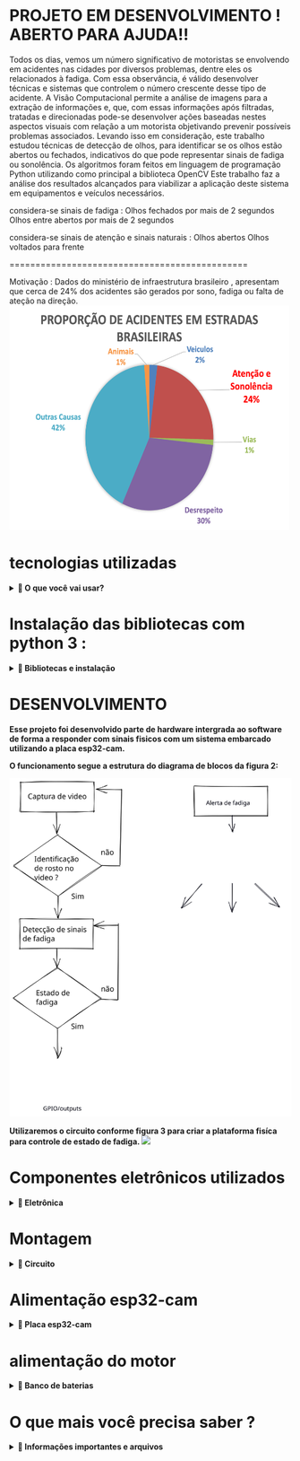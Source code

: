 PROJETO EM DESENVOLVIMENTO ! 
ABERTO PARA AJUDA!!
==============================================
Todos os dias, vemos um número significativo de motoristas se envolvendo em acidentes nas cidades por diversos problemas, dentre eles os relacionados à fadiga. Com essa observância, é válido desenvolver técnicas e sistemas que controlem o número crescente desse tipo de acidente. A Visão Computacional permite a análise de imagens para a extração de informações e, que, com essas informações após filtradas, tratadas e direcionadas pode-se desenvolver ações baseadas nestes aspectos visuais com relação a um motorista objetivando prevenir possíveis problemas associados. Levando isso em consideração, este trabalho estudou técnicas de detecção de olhos, para identificar se os olhos estão abertos ou fechados, indicativos do que pode representar sinais de fadiga ou sonolência. Os algoritmos foram feitos em linguagem de programação Python utilizando como principal a biblioteca OpenCV Este trabalho faz a análise dos resultados alcançados para viabilizar a aplicação deste sistema em equipamentos e veículos necessários.
 
considera-se sinais de fadiga :
Olhos fechados por mais de 2 segundos
Olhos entre abertos por mais de 2 segundos

considera-se sinais de atenção e sinais naturais :
Olhos abertos
Olhos voltados para frente


==============================================

 Motivação : 
 Dados do ministério de infraestrutura brasileiro , apresentam que cerca de 24% dos acidentes são gerados por sono, fadiga ou falta de ateção na direção.
 <img src="./assets/grafico.png" width="500px" height="400px">


# tecnologias utilizadas

<details>
 <summary><strong> 👨‍ O que você vai usar? <strong></summary>
  ✨Python 3.10.8
  OpenCV 4.6.0.66
  Dlib 19.24.0
  imutils 0.5.4
  face-recognition 1.3.0
  face-utils 0.1.0
  notify-run 0.0.15
  scipy 1.9.3
 </details>

 # Instalação das bibliotecas com python 3 :
  
  <details>
    <summary><strong> 👨‍ Bibliotecas e instalação <strong></summary>

  command : 
 
       > pip3 install imutils opencv-python dlib multiprocessing scipy notify-run playsound

   ⚠ Atenção ⚠ Caso o comando acima não instale alguma das bibliotecas necessarias, faça a instalação previa da lib cmake com o comando :
      
       > pip3 install cmake 
 
</details>


# DESENVOLVIMENTO
Esse projeto foi desenvolvido parte de hardware intergrada ao software de forma a responder com sinais fisicos com um sistema embarcado utilizando a placa esp32-cam.

O funcionamento segue a estrutura do diagrama de blocos da figura 2:

<img src="./assets/diagramaDeBloco.svg">



Utilizaremos o circuito conforme figura 3 para criar a plataforma fisíca para controle de estado de fadiga. 
<img src="./assets/Esquemático.svg">


 # Componentes eletrônicos utilizados
 
 <details>
   <summary><strong> 👨‍ Eletrônica <strong></summary>
 🍪Esp32-cam :
 <img src="./assets/esp32.jpeg" width="100px" height="100px"/>
 
 🍪Conversor FTDI serial/usb RS232 :
  <img src="./assets/conversor.jpeg" width="100px" height="100px"/>
 
 🍪Motor Ak280 12VDC 89ma :
  <img src="./assets/motorAk280.png" width="100px" height="100px"/>

 🍪Bateria 3150mAh 3,6V :
  <img src="./assets/bateria.jpeg" width="100px" height="100px"/>

 🍪Led 5mm 2V :
  <img src="./assets/led.jpeg" width="100px" height="100px"/>

 🍪Modulo rele 5VDC 1 canal :
 <img src="./assets/rele.svg" width="100px" height="100px"/>

 </details>
 
 # Montagem
 
 <details>
   <summary><strong> 👨‍ Circuito <strong></summary>
  <img src="./assets/montagem.png" width="500px" height="500px"/>

 </details>

 # Alimentação esp32-cam

 <details>
   <summary><strong> 👨‍ Placa esp32-cam <strong></summary>
   A alimentação da placa esp32-cam pode ser feita pelo conector serial do conversor FTDI conectando os pinos 5v e GND do conversor aos pinos 5v e GND da placa esp32-cam.

   Pode-se utilizar fontes de 5v com até 0,6A ou entradas USB 2.0 ou 3.0 para alimentação.

 </details>

 # alimentação do motor 

  <details>
   <summary><strong> 👨‍ Banco de baterias <strong></summary>

   A alimentação do motor usado no projeto deve ser externa, pois o esp32-cam não trabalha com tensão nominal de 12v, utilizada pelo motor. 
   Vamos realizar a ligação em serie de 3 baterias de 3.6v e 3150mAh ( utilize a que melhor lhe atender ) ;
   
   Na ligação em serie de baterias , a tensão nominal das baterias é somada e a corrente se mantem a mesma em todo o circuito , neste caso teremos 10.8v e 3150mAh para alimentação do motor.
  
  ⚠ Atenção ⚠ Consultar a ligação das baterias no circuito mostrado anteriormente.


  <img src="./assets/bateria.svg" width="250px" height="300px"/>

 </details>



# O que mais você precisa saber ?

  <details>
   <summary><strong> 👨‍ Informações importantes e arquivos<strong></summary>

TODOS OS ARQUIVOS UTILIZADOS NESTE PROJETO PODEM SER ALTERADOS. 
ARQUIVOS DE MOTAGEM DE SOFTWARE PODEM MODIFICADOS PARA QUALQUER APLICAÇÃO SEM FINS LUCRATIVOS . 

ESTE É UM PROJETO PARA A COMUNIDADE E NÃO TEM OBJETIVO DE LUCRAR E SIM AJUDAR NO DESENVOLVIMENTO DA SOCIEDADE E DE DESENVOLVEDORES, ENGENHEIROS E ETC.

   Arquivos terminados em .fzz > Utilize o aplicativo Fritizing

   Arquivos terminados em .dwg > Utilize o Autocad 

</details>